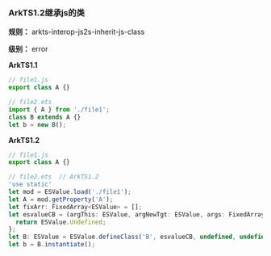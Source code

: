 ### ArkTS1.2继承js的类

**规则：** arkts-interop-js2s-inherit-js-class

**级别：** error

**ArkTS1.1**
```typescript
// file1.js
export class A {}

// file2.ets
import { A } from './file1';
class B extends A {}
let b = new B();
```

**ArkTS1.2**
```typescript
// file1.js
export class A {}

// file2.ets  // ArkTS1.2
'use static'
let mod = ESValue.load('./file1');
let A = mod.getProperty('A');
let fixArr: FixedArray<ESValue> = [];
let esvalueCB = (argThis: ESValue, argNewTgt: ESValue, args: FixedArray<ESValue>, data?: ESValueCallbackData) => {
  return ESValue.Undefined;
};
let B: ESValue = ESValue.defineClass('B', esvalueCB, undefined, undefined, A);
let b = B.instantiate();
```
